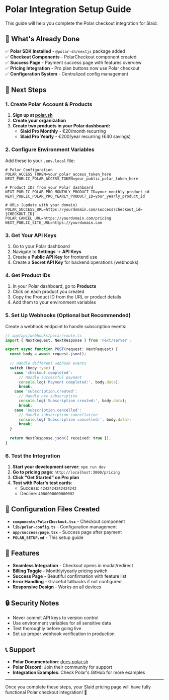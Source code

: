 # Polar Integration Setup Guide

This guide will help you complete the Polar checkout integration for Slaid.

## 🎯 What's Already Done

✅ **Polar SDK Installed** - `@polar-sh/nextjs` package added  
✅ **Checkout Components** - PolarCheckout component created  
✅ **Success Page** - Payment success page with features overview  
✅ **Pricing Integration** - Pro plan buttons now use Polar checkout  
✅ **Configuration System** - Centralized config management  

## 🚀 Next Steps

### 1. Create Polar Account & Products

1. **Sign up at [polar.sh](https://polar.sh)**
2. **Create your organization**
3. **Create two products in your Polar dashboard:**
   - **Slaid Pro Monthly** - €20/month recurring
   - **Slaid Pro Yearly** - €200/year recurring (€40 savings)

### 2. Configure Environment Variables

Add these to your `.env.local` file:

```env
# Polar Configuration
POLAR_ACCESS_TOKEN=your_polar_access_token_here
NEXT_PUBLIC_POLAR_ACCESS_TOKEN=your_public_polar_token_here

# Product IDs from your Polar dashboard
NEXT_PUBLIC_POLAR_PRO_MONTHLY_PRODUCT_ID=your_monthly_product_id
NEXT_PUBLIC_POLAR_PRO_YEARLY_PRODUCT_ID=your_yearly_product_id

# URLs (update with your domain)
POLAR_SUCCESS_URL=https://yourdomain.com/success?checkout_id={CHECKOUT_ID}
POLAR_CANCEL_URL=https://yourdomain.com/pricing
NEXT_PUBLIC_SITE_URL=https://yourdomain.com
```

### 3. Get Your API Keys

1. Go to your Polar dashboard
2. Navigate to **Settings** → **API Keys**
3. Create a **Public API Key** for frontend use
4. Create a **Secret API Key** for backend operations (webhooks)

### 4. Get Product IDs

1. In your Polar dashboard, go to **Products**
2. Click on each product you created
3. Copy the Product ID from the URL or product details
4. Add them to your environment variables

### 5. Set Up Webhooks (Optional but Recommended)

Create a webhook endpoint to handle subscription events:

```typescript
// app/api/webhooks/polar/route.ts
import { NextRequest, NextResponse } from 'next/server';

export async function POST(request: NextRequest) {
  const body = await request.json();
  
  // Handle different webhook events
  switch (body.type) {
    case 'checkout.completed':
      // Handle successful payment
      console.log('Payment completed:', body.data);
      break;
    case 'subscription.created':
      // Handle new subscription
      console.log('Subscription created:', body.data);
      break;
    case 'subscription.cancelled':
      // Handle subscription cancellation
      console.log('Subscription cancelled:', body.data);
      break;
  }
  
  return NextResponse.json({ received: true });
}
```

### 6. Test the Integration

1. **Start your development server**: `npm run dev`
2. **Go to pricing page**: `http://localhost:3000/pricing`
3. **Click "Get Started" on Pro plan**
4. **Test with Polar's test cards**:
   - Success: `4242424242424242`
   - Decline: `4000000000000002`

## 🔧 Configuration Files Created

- **`components/PolarCheckout.tsx`** - Checkout component
- **`lib/polar-config.ts`** - Configuration management
- **`app/success/page.tsx`** - Success page after payment
- **`POLAR_SETUP.md`** - This setup guide

## 🎨 Features

- **Seamless Integration** - Checkout opens in modal/redirect
- **Billing Toggle** - Monthly/yearly pricing switch
- **Success Page** - Beautiful confirmation with feature list
- **Error Handling** - Graceful fallbacks if not configured
- **Responsive Design** - Works on all devices

## 🔒 Security Notes

- Never commit API keys to version control
- Use environment variables for all sensitive data
- Test thoroughly before going live
- Set up proper webhook verification in production

## 📞 Support

- **Polar Documentation**: [docs.polar.sh](https://docs.polar.sh)
- **Polar Discord**: Join their community for support
- **Integration Examples**: Check Polar's GitHub for more examples

---

Once you complete these steps, your Slaid pricing page will have fully functional Polar checkout integration! 🎉
